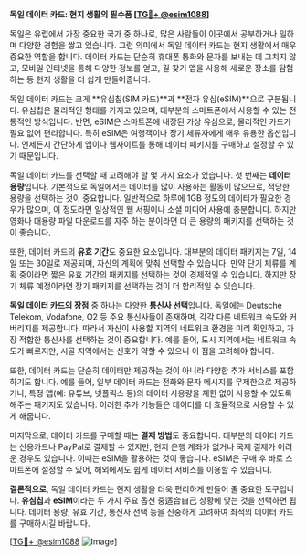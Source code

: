 **독일 데이터 카드: 현지 생활의 필수품 [[TG💪+ @esim1088](https://t.me/s/esim1088)]**

독일은 유럽에서 가장 중요한 국가 중 하나로, 많은 사람들이 이곳에서 공부하거나 일하며 다양한 경험을 쌓고 있습니다. 그런 의미에서 독일 데이터 카드는 현지 생활에서 매우 중요한 역할을 합니다. 데이터 카드는 단순히 휴대폰 통화와 문자를 보내는 데 그치지 않고, 모바일 인터넷을 통해 다양한 정보를 얻고, 길 찾기 앱을 사용해 새로운 장소를 탐험하는 등 현지 생활을 더 쉽게 만들어줍니다.

독일 데이터 카드는 크게 **유심칩(SIM 카드)**과 **전자 유심(eSIM)**으로 구분됩니다. 유심칩은 물리적인 형태를 가지고 있으며, 대부분의 스마트폰에서 사용할 수 있는 전통적인 방식입니다. 반면, eSIM은 스마트폰에 내장된 가상 유심으로, 물리적인 카드가 필요 없어 편리합니다. 특히 eSIM은 여행객이나 장기 체류자에게 매우 유용한 옵션입니다. 언제든지 간단하게 앱이나 웹사이트를 통해 데이터 패키지를 구매하고 설정할 수 있기 때문입니다.

독일 데이터 카드를 선택할 때 고려해야 할 몇 가지 요소가 있습니다. 첫 번째는 **데이터 용량**입니다. 기본적으로 독일에서는 데이터를 많이 사용하는 활동이 많으므로, 적당한 용량을 선택하는 것이 중요합니다. 일반적으로 하루에 1GB 정도의 데이터가 필요한 경우가 많으며, 이 정도라면 일상적인 웹 서핑이나 소셜 미디어 사용에 충분합니다. 하지만 영화나 대용량 파일 다운로드를 자주 하는 분이라면 더 큰 용량의 패키지를 선택하는 것이 좋습니다.

또한, 데이터 카드의 **유효 기간**도 중요한 요소입니다. 대부분의 데이터 패키지는 7일, 14일 또는 30일로 제공되며, 자신의 계획에 맞춰 선택할 수 있습니다. 만약 단기 체류를 계획 중이라면 짧은 유효 기간의 패키지를 선택하는 것이 경제적일 수 있습니다. 하지만 장기 체류 예정이라면 장기 패키지를 선택하는 것이 더 합리적일 수 있습니다.

**독일 데이터 카드의 장점** 중 하나는 다양한 **통신사 선택**입니다. 독일에는 Deutsche Telekom, Vodafone, O2 등 주요 통신사들이 존재하며, 각각 다른 네트워크 속도와 커버리지를 제공합니다. 따라서 자신이 사용할 지역의 네트워크 환경을 미리 확인하고, 가장 적합한 통신사를 선택하는 것이 중요합니다. 예를 들어, 도시 지역에서는 네트워크 속도가 빠르지만, 시골 지역에서는 신호가 약할 수 있으니 이 점을 고려해야 합니다.

또한, 데이터 카드는 단순히 데이터만 제공하는 것이 아니라 다양한 추가 서비스를 포함하기도 합니다. 예를 들어, 일부 데이터 카드는 전화와 문자 메시지를 무제한으로 제공하거나, 특정 앱(예: 유튜브, 넷플릭스 등)의 데이터 사용량을 제한 없이 사용할 수 있도록 해주는 패키지도 있습니다. 이러한 추가 기능들은 데이터를 더 효율적으로 사용할 수 있게 해줍니다.

마지막으로, 데이터 카드를 구매할 때는 **결제 방법**도 중요합니다. 대부분의 데이터 카드는 신용카드나 PayPal로 결제할 수 있지만, 현지 은행 계좌가 없거나 국제 결제가 어려운 경우도 있습니다. 이때는 eSIM을 활용하는 것이 좋습니다. eSIM은 구매 후 바로 스마트폰에 설정할 수 있어, 해외에서도 쉽게 데이터 서비스를 이용할 수 있습니다.

**결론적으로**, 독일 데이터 카드는 현지 생활을 더욱 편리하게 만들어 줄 중요한 도구입니다. **유심칩**과 **eSIM**이라는 두 가지 주요 옵션 중适合自己 상황에 맞는 것을 선택하면 됩니다. 데이터 용량, 유효 기간, 통신사 선택 등을 신중하게 고려하여 최적의 데이터 카드를 구매하시길 바랍니다. 

[[TG💪+ @esim1088](https://t.me/s/esim1088) ![Image](https://i.postimg.cc/Y0z9fWf4/image.png)]